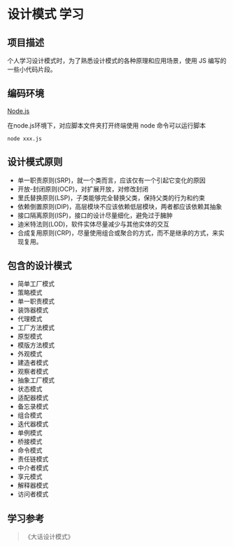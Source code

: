 # 设计模式 学习

## 项目描述

个人学习设计模式时，为了熟悉设计模式的各种原理和应用场景，使用 JS 编写的一些小代码片段。

## 编码环境

[Node.js](https://nodejs.org/zh-cn)

在node.js环境下，对应脚本文件夹打开终端使用 node 命令可以运行脚本

```
node xxx.js
```

## 设计模式原则

- 单一职责原则(SRP)，就一个类而言，应该仅有一个引起它变化的原因
- 开放-封闭原则(OCP)，对扩展开放，对修改封闭
- 里氏替换原则(LSP)，子类能够完全替换父类，保持父类的行为和约束
- 依赖倒置原则(DIP)，高层模块不应该依赖低层模块，两者都应该依赖其抽象
- 接口隔离原则(ISP)，接口的设计尽量细化，避免过于臃肿
- 迪米特法则(LOD)，软件实体尽量减少与其他实体的交互
- 合成复用原则(CRP)，尽量使用组合或聚合的方式，而不是继承的方式，来实现复用。

## 包含的设计模式

- 简单工厂模式
- 策略模式
- 单一职责模式
- 装饰器模式
- 代理模式
- 工厂方法模式
- 原型模式
- 模版方法模式
- 外观模式
- 建造者模式
- 观察者模式
- 抽象工厂模式
- 状态模式
- 适配器模式
- 备忘录模式
- 组合模式
- 迭代器模式
- 单例模式
- 桥接模式
- 命令模式
- 责任链模式
- 中介者模式
- 享元模式
- 解释器模式
- 访问者模式

## 学习参考

> 《大话设计模式》